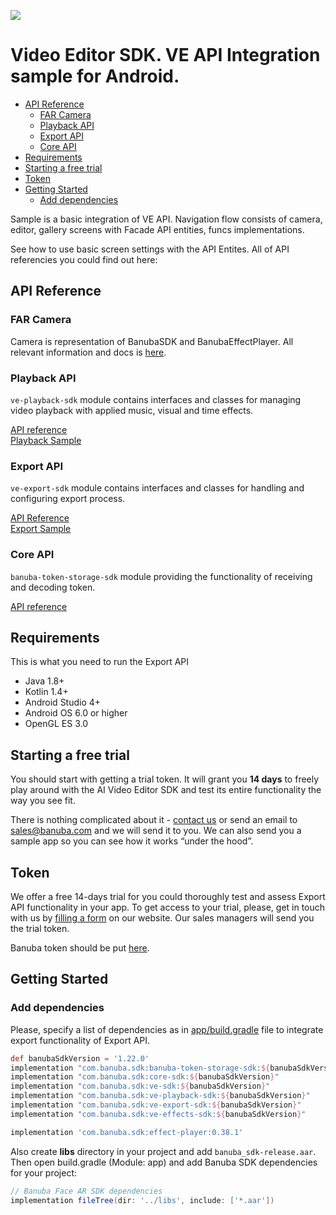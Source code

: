 [![](https://www.banuba.com/hubfs/Banuba_November2018/Images/Banuba%20SDK.png)](https://www.banuba.com/video-editor-sdk)

# Video Editor SDK. VE API Integration sample for Android.

- [API Reference](#API-Reference)
    + [FAR Camera](#FAR-Camera)
    + [Playback API](#Playback-API)
    + [Export API](#Export-API)
    + [Core API](#Core-API)
- [Requirements](#Requirements)
- [Starting a free trial](#Starting-a-free-trial)
- [Token](#Token)
- [Getting Started](#Getting-Started)
    + [Add dependencies](#Add-dependencies)

Sample is a basic integration of VE API. Navigation flow consists of camera, editor, gallery screens with Facade API entities, funcs implementations.

See how to use basic screen settings with the API Entites. All of API referencies you could find out here:

## API Reference
### FAR Camera

Camera is representation of BanubaSDK and BanubaEffectPlayer. All relevant information and docs is [here](https://docs.banuba.com/face-ar-sdk-v1/android/android_overview).

### Playback API

```ve-playback-sdk``` module contains interfaces and classes for managing video playback with applied music, visual and time effects.

[API reference](https://github.com/Banuba/ve-sdk-android-playback-sample/blob/master/mddocs/index.md)\
[Playback Sample](https://github.com/Banuba/ve-sdk-android-playback-sample/blob/master/mddocs/playback/index.md)

### Export API

```ve-export-sdk``` module contains interfaces and classes for handling and configuring export process.

[API Reference](https://github.com/Banuba/ve-sdk-android-export-sample/blob/master/mddocs/index.md)\
[Export Sample](https://github.com/Banuba/ve-sdk-android-export-sample)

### Core API

```banuba-token-storage-sdk``` module providing the functionality of receiving and decoding token.

[API reference](https://github.com/Banuba/ve-sdk-android-playback-sample/blob/master/mddocs/tokenStorage/index.md)

## Requirements
This is what you need to run the Export API
- Java 1.8+
- Kotlin 1.4+
- Android Studio 4+
- Android OS 6.0 or higher
- OpenGL ES 3.0  

## Starting a free trial

You should start with getting a trial token. It will grant you **14 days** to freely play around with the AI Video Editor SDK and test its entire functionality the way you see fit.

There is nothing complicated about it - [contact us](https://www.banuba.com/video-editor-sdk) or send an email to sales@banuba.com and we will send it to you. We can also send you a sample app so you can see how it works “under the hood”.


## Token
We offer а free 14-days trial for you could thoroughly test and assess Export API functionality in your app. To get access to your trial, please, get in touch with us by [filling a form](https://www.banuba.com/video-editor-sdk) on our website. Our sales managers will send you the trial token.

Banuba token should be put [here](https://github.com/Banuba/ve-sdk-android-export-sample/blob/ae48357eace151e99da3d5ee9be125858663311f/app/src/main/res/values/strings.xml#L6).

## Getting Started
### Add dependencies
Please, specify a list of dependencies as in [app/build.gradle](app/build.gradle) file to integrate export functionality of Export API.

``` groovy
def banubaSdkVersion = '1.22.0'
implementation "com.banuba.sdk:banuba-token-storage-sdk:${banubaSdkVersion}"
implementation "com.banuba.sdk:core-sdk:${banubaSdkVersion}"
implementation "com.banuba.sdk:ve-sdk:${banubaSdkVersion}"
implementation "com.banuba.sdk:ve-playback-sdk:${banubaSdkVersion}"
implementation "com.banuba.sdk:ve-export-sdk:${banubaSdkVersion}"
implementation "com.banuba.sdk:ve-effects-sdk:${banubaSdkVersion}"

implementation 'com.banuba.sdk:effect-player:0.38.1'
```

Also create **libs** directory in your project and add `banuba_sdk-release.aar`. Then open build.gradle (Module: app) and add Banuba SDK dependencies for your project:

``` groovy
// Banuba Face AR SDK dependencies
implementation fileTree(dir: '../libs', include: ['*.aar'])
```

